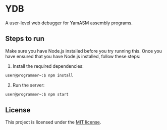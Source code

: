 # YDB

A user-level web debugger for YamASM assembly programs.

## Steps to run

Make sure you have Node.js installed before you try running this. Once you have ensured that you have Node.js installed, follow these steps:

1. Install the required dependencies:

```bash
user@programmer~:$ npm install
```

2. Run the server:

```bash
user@programmer~:$ npm start
```

## License

This project is licensed under the <a href="https://github.com/yamini-vm/yudb/blob/master/LICENSE">MIT license</a>.